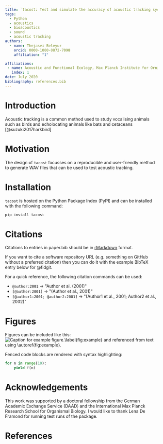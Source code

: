 ```yaml
---
title: `tacost: Test and simulate the accuracy of acoustic tracking systems'
tags:
  - Python
  - acoustics
  - bioacoustics
  - sound
  - acoustic tracking
authors:
  - name: Thejasvi Beleyur
    orcid: 0000-1000-0872-7098
    affiliation: "1"

affiliations:
 - name: Acoustic and Functional Ecology, Max Planck Institute for Ornithology, Seewiesen, Germany
   index: 1
date: July 2020
bibliography: references.bib
---
```


# Introduction
Acoustic tracking is a common method used to study vocalising animals such as birds and echolocating animals like bats and cetaceans [@suzuki2017harkbird]


# Motivation
The design of `tacost` focusses on a reproducible and user-friendly method to generate WAV files that can be used 
to test acoustic tracking. 

# Installation 
`tacost` is hosted on the Python Package Index (PyPI) and can be installed with the following command:

```python 
pip install tacost
```

# Citations

Citations to entries in paper.bib should be in
[rMarkdown](http://rmarkdown.rstudio.com/authoring_bibliographies_and_citations.html)
format.

If you want to cite a software repository URL (e.g. something on GitHub without a preferred
citation) then you can do it with the example BibTeX entry below for @fidgit.

For a quick reference, the following citation commands can be used:
- `@author:2001`  ->  "Author et al. (2001)"
- `[@author:2001]` -> "(Author et al., 2001)"
- `[@author1:2001; @author2:2001]` -> "(Author1 et al., 2001; Author2 et al., 2002)"

# Figures

Figures can be included like this:
![Caption for example figure.\label{fig:example}](figure.png)
and referenced from text using \autoref{fig:example}.

Fenced code blocks are rendered with syntax highlighting:
```python
for n in range(10):
    yield f(n)
```	

# Acknowledgements
This work was supported by a doctoral fellowship from the German Academic Exchange Service (DAAD) and the International Max Planck Research School for Organismal Biology. 
I would like to thank Lena De Framond for running test runs of the package.

# References